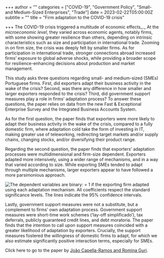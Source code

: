 +++
author = ""
categories = ["COVID-19", "Government Policy", "Small- and Medium-Sized Enterprises", "Trade"]
date = 2023-02-22T05:00:00Z
subtitle = ""
title = "Firm adaptation to the COVID-19 crisis"

+++
The COVID-19 crisis triggered a multitude of economic effects_._ At the _microeconomic level_, they varied across economic agents, notably firms, with some showing greater resilience than others, depending on intrinsic characteristics such as size and participation in international trade. Zooming in on firm size, the crisis was deeply felt by smaller firms. As for participation in international trade, stronger connections abroad increased firms’ exposure to global adverse shocks, while providing a broader scope for resilience-enhancing decisions about production and market management.

This study asks three questions regarding small- and medium-sized (SMEs) Portuguese firms. First, did exporters adapt their business activity in the wake of the crisis? Second, was there any difference in how smaller and larger exporters responded to the crisis? Third, did government support measures play a role in firms’ adaptation process? To answer these questions, the paper relies on data from the new Fast & Exceptional Enterprise Survey and the Integrated Business Accounts System.

As for the first question, the paper finds that exporters were more likely to adapt their business activity in the wake of the crisis, compared to a fully domestic firm, where adaptation cold take the form of investing in IT, making greater use of teleworking, redirecting target markets and/or supply chains, changing stocks, and/or diversifying their product range.

Regarding the second question, the paper finds that exporters’ adaptation processes were multidimensional and firm-size dependent. Exporters adapted more intensively, using a wider range of mechanisms, and in a way that varied according to size. While exporting SMEs tended to adapt through multiple mechanisms, larger exporters appear to have followed a more parsimonious approach.

  
![The dependent variables are binary: = 1 if the exporting firm adapted using each adaptation mechanism. All coefficients respect the standard significance levels. The lines indicate the 95% confidence intervals.](/v1677116826/research_report/Screen_Shot_2023-02-22_at_8.46.24_PM_pydvuf.png "Exporters’ adaptation mechanisms and firm size – marginal effects. ")

Lastly, government support measures were not a substitute, but a complement to firms’ own adaptation process. Government support measures were short-time work schemes (‘lay-off simplificado’), tax deferrals, publicly guaranteed credit lines, and debt moratoria. The paper finds that the intention to call upon support measures coincided with a greater likelihood of adaptation by exporters. Crucially, the support measures fostered the willingness of domestic firms to adapt, for which we also estimate significantly positive interaction terms, especially for SMEs.

Click here to go to the paper by [João Capella-Ramos and Romina Guri](https://ideas.repec.org/p/mde/wpaper/0169.html).